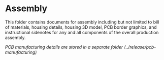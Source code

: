 # Assembly

This folder contains documents for assembly including but not limited to bill of materials, housing details, housing 3D model, PCB border graphics, and instructional sidenotes for any and all components of the overall production assembly.

*PCB manufacturing details are stored in a separate folder (../release/pcb-manufacturing)*
